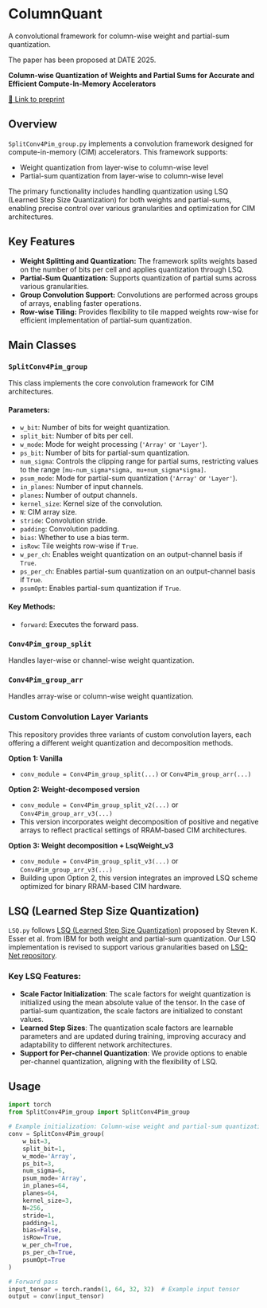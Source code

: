 # ColumnQuant

A convolutional framework for column-wise weight and partial-sum quantization.

The paper has been proposed at DATE 2025.

**Column-wise Quantization of Weights and Partial Sums for Accurate and Efficient Compute-In-Memory Accelerators**

[🔗 Link to preprint](https://www.arxiv.org/abs/2502.07842)

## Overview

`SplitConv4Pim_group.py` implements a convolution framework designed for compute-in-memory (CIM) accelerators. This framework supports:
- Weight quantization from layer-wise to column-wise level
- Partial-sum quantization from layer-wise to column-wise level

The primary functionality includes handling quantization using LSQ (Learned Step Size Quantization) for both weights and partial-sums, enabling precise control over various granularities and optimization for CIM architectures.

## Key Features

- **Weight Splitting and Quantization:** The framework splits weights based on the number of bits per cell and applies quantization through LSQ.
- **Partial-Sum Quantization:** Supports quantization of partial sums across various granularities.
- **Group Convolution Support:** Convolutions are performed across groups of arrays, enabling faster operations.
- **Row-wise Tiling:** Provides flexibility to tile mapped weights row-wise for efficient implementation of partial-sum quantization.

## Main Classes

### `SplitConv4Pim_group`
This class implements the core convolution framework for CIM architectures. 

#### Parameters:
- `w_bit`: Number of bits for weight quantization.
- `split_bit`: Number of bits per cell.
- `w_mode`: Mode for weight processing (`'Array'` or `'Layer'`).
- `ps_bit`: Number of bits for partial-sum quantization.
- `num_sigma`: Controls the clipping range for partial sums, restricting values to the range `[mu-num_sigma*sigma, mu+num_sigma*sigma]`.
- `psum_mode`: Mode for partial-sum quantization (`'Array'` or `'Layer'`).
- `in_planes`: Number of input channels.
- `planes`: Number of output channels.
- `kernel_size`: Kernel size of the convolution.
- `N`: CIM array size.
- `stride`: Convolution stride.
- `padding`: Convolution padding.
- `bias`: Whether to use a bias term.
- `isRow`: Tile weights row-wise if `True`.
- `w_per_ch`: Enables weight quantization on an output-channel basis if `True`.
- `ps_per_ch`: Enables partial-sum quantization on an output-channel basis if `True`.
- `psumOpt`: Enables partial-sum quantization if `True`.

#### Key Methods:
- `forward`: Executes the forward pass.

### `Conv4Pim_group_split`
Handles layer-wise or channel-wise weight quantization.

### `Conv4Pim_group_arr`
Handles array-wise or column-wise weight quantization.

### Custom Convolution Layer Variants
This repository provides three variants of custom convolution layers, each offering a different weight quantization and decomposition methods.

**Option 1: Vanilla**
- `conv_module = Conv4Pim_group_split(...)` or `Conv4Pim_group_arr(...)`

**Option 2: Weight-decomposed version**
- `conv_module = Conv4Pim_group_split_v2(...)` or `Conv4Pim_group_arr_v3(...)`
- This version incorporates weight decomposition of positive and negative arrays to reflect practical settings of RRAM-based CIM architectures.

**Option 3: Weight decomposition + LsqWeight_v3**
- `conv_module = Conv4Pim_group_split_v3(...)` or `Conv4Pim_group_arr_v3(...)`
- Building upon Option 2, this version integrates an improved LSQ scheme optimized for binary RRAM-based CIM hardware.

## LSQ (Learned Step Size Quantization)

`LSQ.py` follows [LSQ (Learned Step Size Quantization)](https://arxiv.org/abs/1902.08153) proposed by Steven K. Esser et al. from IBM for both weight and partial-sum quantization. Our LSQ implementation is revised to support various granularities based on [LSQ-Net repository](https://github.com/zhutmost/lsq-net).

### Key LSQ Features:
- **Scale Factor Initialization**: The scale factors for weight quantization is initialized using the mean absolute value of the tensor. In the case of partial-sum quantization, the scale factors are initialized to constant values.
- **Learned Step Sizes**: The quantization scale factors are learnable parameters and are updated during training, improving accuracy and adaptability to different network architectures.
- **Support for Per-channel Quantization**: We provide options to enable per-channel quantization, aligning with the flexibility of LSQ.


## Usage

```python
import torch
from SplitConv4Pim_group import SplitConv4Pim_group

# Example initialization: Column-wise weight and partial-sum quantization with 256x256 arrays
conv = SplitConv4Pim_group(
    w_bit=3,
    split_bit=1,
    w_mode='Array',
    ps_bit=3,
    num_sigma=6,
    psum_mode='Array',
    in_planes=64,
    planes=64,
    kernel_size=3,
    N=256,
    stride=1,
    padding=1,
    bias=False,
    isRow=True,
    w_per_ch=True,
    ps_per_ch=True,
    psumOpt=True
)

# Forward pass
input_tensor = torch.randn(1, 64, 32, 32)  # Example input tensor
output = conv(input_tensor)
